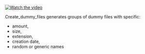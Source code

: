 [![Watch the video](https://i.ytimg.com/an_webp/gnVHOyktr-4/mqdefault_6s.webp?du=3000&sqp=CLbk6bwG&rs=AOn4CLAHDaOK_bfilU_LQnpH8Sli-LxIzQ)](https://youtu.be/gnVHOyktr-4)

Create_dummy_files generates groups of dummy files with specific:
- amount,
- size,
- extension,
- creation date,
- random or generic names
